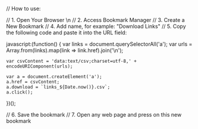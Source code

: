 // How to use:

// 1. Open Your Browser \n
// 2. Access Bookmark Manager
// 3. Create a New Bookmark
// 4. Add name, for example: "Download Links"
// 5. Copy the following code and paste it into the URL field:

javascript:(function() {
    var links = document.querySelectorAll('a');
    var urls = Array.from(links).map(link => link.href).join('\n');

    var csvContent = 'data:text/csv;charset=utf-8,' + encodeURIComponent(urls);

    var a = document.createElement('a');
    a.href = csvContent;
    a.download = `links_${Date.now()}.csv`; 
    a.click();
})();

// 6. Save the bookmark
// 7. Open any web page and press on this new bookmark
